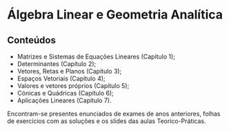 # Álgebra Linear e Geometria Analítica
## Conteúdos
- Matrizes e Sistemas de Equações Lineares (Capítulo 1);
- Determinantes (Capítulo 2);
- Vetores, Retas e Planos (Capítulo 3);
- Espaços Vetoriais (Capítulo 4);
- Valores e vetores próprios (Capítulo 5);
- Cónicas e Quádricas (Capítulo 6);
- Aplicações Lineares (Capítulo 7).<br />

Encontram-se presentes enunciados de exames de anos anteriores, folhas de exercícios com as soluções e os slides das aulas Teorico-Práticas.
